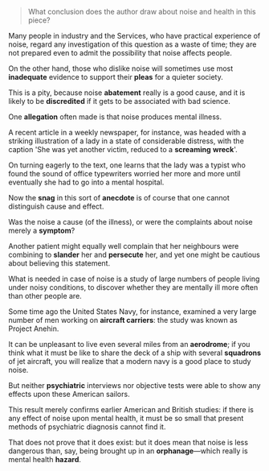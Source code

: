 > What conclusion does the author draw about noise and health in this piece?

 

Many people in industry and the Services, who have practical experience of noise, regard any investigation of this question as a waste of time; they are not prepared even to admit the possibility that noise affects people. 

On the other hand, those who dislike noise will sometimes use most **inadequate** evidence to support their **pleas** for a quieter society. 

This is a pity, because noise **abatement** really is a good cause, and it is likely to be **discredited** if it gets to be associated with bad science.





One **allegation** often made is that noise produces mental illness.

A recent article in a weekly newspaper, for instance, was headed with a striking illustration of a lady in a state of considerable distress, with the caption 'She was yet another victim, reduced to a **screaming** **wreck**'. 

On turning eagerly to the text, one learns that the lady was a typist who found the sound of office typewriters worried her more and more until eventually she had to go into a mental hospital. 

Now the **snag** in this sort of **anecdote** is of course that one cannot distinguish cause and effect. 

Was the noise a cause (of the illness), or were the complaints about noise merely a **symptom**?

Another patient might equally well complain that her neighbours were combining to **slander** her and **persecute** her, and yet one might be cautious about believing this statement.



 

What is needed in case of noise is a study of large numbers of people living under noisy conditions, to discover whether they are mentally ill more often than other people are. 

Some time ago the United States Navy, for instance, examined a very large number of men working on **aircraft carriers**: the study was known as Project Anehin. 

It can be unpleasant to live even several miles from an **aerodrome**; if you think what it must be like to share the deck of a ship with several **squadrons** of jet aircraft, you will realize that a modern navy is a good place to study noise. 

But neither **psychiatric** interviews nor objective tests were able to show any effects upon these American sailors. 

This result merely confirms earlier American and British studies: if there is any effect of noise upon mental health, it must be so small that present methods of psychiatric diagnosis cannot find it. 

That does not prove that it does exist: but it does mean that noise is less dangerous than, say, being brought up in an **orphanage**—which really is mental health **hazard**.

